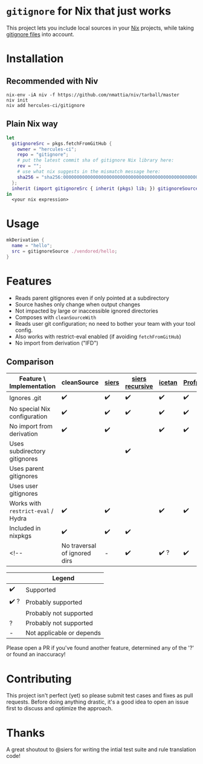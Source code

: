 
# `gitignore` for Nix that just works

This project lets you include local sources in your [Nix](https://builtwithnix.org) projects,
while taking [gitignore files](https://git-scm.com/docs/gitignore) into account.

# Installation

## Recommended with Niv
```
nix-env -iA niv -f https://github.com/nmattia/niv/tarball/master
niv init
niv add hercules-ci/gitignore
```

## Plain Nix way

```nix
let
  gitignoreSrc = pkgs.fetchFromGitHub { 
    owner = "hercules-ci";
    repo = "gitignore";
    # put the latest commit sha of gitignore Nix library here:
    rev = "";
    # use what nix suggests in the mismatch message here:
    sha256 = "sha256:0000000000000000000000000000000000000000000000000000";
  };
  inherit (import gitignoreSrc { inherit (pkgs) lib; }) gitignoreSource;
in
  <your nix expression>
```

# Usage

```nix
mkDerivation {
  name = "hello";
  src = gitignoreSource ./vendored/hello;
}
```

# Features

 - Reads parent gitignores even if only pointed at a subdirectory
 - Source hashes only change when output changes
 - Not impacted by large or inaccessible ignored directories
 - Composes with `cleanSourceWith`
 - Reads user git configuration; no need to bother your team with your tool config.
 - Also works with restrict-eval enabled (if avoiding `fetchFromGitHub`)
 - No import from derivation ("IFD")

## Comparison

| Feature \ Implementation | cleanSource | [siers](https://github.com/siers/nix-gitignore) | [siers recursive](https://github.com/siers/nix-gitignore) | [icetan](https://github.com/icetan/nix-git-ignore-source) | [Profpatsch](https://github.com/Profpatsch/nixperiments/blob/master/filterSourceGitignore.nix) | [numtide](https://github.com/numtide/nix-gitignore) | this project
|-|-|-|-|-|-|-|-|
|Ignores .git                             | ✔️ | ✔️ | ✔️ | ✔️ | ✔️ | ✔️ | ✔️ 
|No special Nix configuration             | ✔️ | ✔️ | ✔️ | ✔️ | ✔️ |   | ✔️ 
|No import from derivation                | ✔️ | ✔️ |   | ✔️ | ✔️ | ✔️ | ✔️ 
|Uses subdirectory gitignores             |   |   | ✔️ |   |   | ✔️ | ✔️ 
|Uses parent gitignores                   |   |   |   |   |   |✔️ ?| ✔️ 
|Uses user gitignores                     |   |   |   |   |   | ✔️ | ✔️ 
|Works with `restrict-eval` / Hydra       | ✔️ | ✔️ |   | ✔️ | ✔️ |   | ✔️
|Included in nixpkgs                      | ✔️ | ✔️ | ✔️ |   |   |   |
<!-- |No traversal of ignored dirs             | - | ✔️ |✔️ ?| ✔️ |✔️ ?|✔️ ?| ✔️ ? -->

|   | Legend |
|---|-------------------------------------|
|✔️  | Supported
|✔️ ?| Probably supported
|   | Probably not supported
|?  | Probably not supported
|-  | Not applicable or depends


Please open a PR if you've found another feature, determined any of the '?' or found an inaccuracy!

# Contributing

This project isn't perfect (yet) so please submit test cases and fixes as pull requests. Before doing anything drastic, it's a good idea to open an issue first to discuss and optimize the approach.

# Thanks

A great shoutout to @siers for writing the intial test suite and rule translation code!
